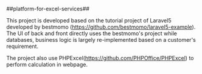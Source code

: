 ##platform-for-excel-services##

This project is developed based on the tutorial project of Laravel5 developed by bestmomo (https://github.com/bestmomo/laravel5-example). The UI of back and front directly uses the bestmomo's project while databases, business logic is largely re-implemented based on a customer's requirement.

The project also use PHPExcel(https://github.com/PHPOffice/PHPExcel) to perform calculation in webpage.